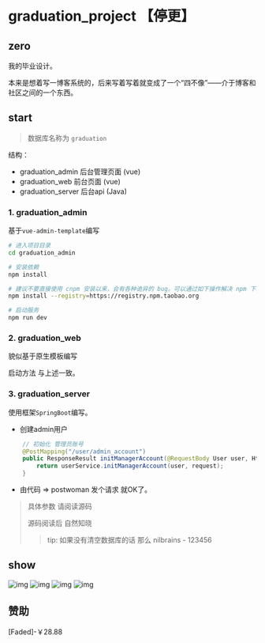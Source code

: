 # graduation_project 【停更】

## zero

我的毕业设计。

本来是想着写一博客系统的，后来写着写着就变成了一个“四不像”——介于博客和社区之间的一个东西。

## start

> 数据库名称为 `graduation`

结构：

- graduation_admin 后台管理页面 (vue)
- graduation_web 前台页面 (vue)
- graduation_server 后台api (Java)

### 1. graduation_admin

基于`vue-admin-template`编写

```bash
# 进入项目目录
cd graduation_admin

# 安装依赖
npm install

# 建议不要直接使用 cnpm 安装以来，会有各种诡异的 bug。可以通过如下操作解决 npm 下载速度慢的问题
npm install --registry=https://registry.npm.taobao.org

# 启动服务
npm run dev
```

### 2. graduation_web

貌似基于原生模板编写

启动方法 与上述一致。

### 3. graduation_server

使用框架`SpringBoot`编写。

- 创建admin用户

```java
    // 初始化 管理员账号
    @PostMapping("/user/admin_account")
    public ResponseResult initManagerAccount(@RequestBody User user, HttpServletRequest request) {
        return userService.initManagerAccount(user, request);
    }
```

- 由代码 => postwoman 发个请求 就OK了。

> 具体参数 请阅读源码
>
> 源码阅读后 自然知晓
> > tip: 如果没有清空数据库的话 那么 nilbrains - 123456

## show

![img](./imgs/nil_2021-02-05_14-28-20.png)
![img](./imgs/nil_2021-02-05_14-28-43.png)
![img](./imgs/nil_2021-02-05_14-28-54.png)
![img](./imgs/nil_2021-02-05_14-30-16.png)

## 赞助

[Faded]-￥28.88


